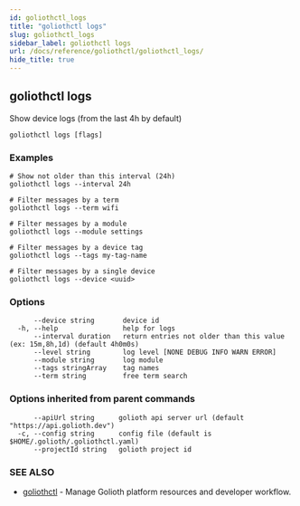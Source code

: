 ```yaml
---
id: goliothctl_logs
title: "goliothctl logs"
slug: goliothctl_logs
sidebar_label: goliothctl logs
url: /docs/reference/goliothctl/goliothctl_logs/
hide_title: true
---
```

## goliothctl logs

Show device logs (from the last 4h by default)

```
goliothctl logs [flags]
```

### Examples

```
# Show not older than this interval (24h)
goliothctl logs --interval 24h

# Filter messages by a term
goliothctl logs --term wifi

# Filter messages by a module
goliothctl logs --module settings

# Filter messages by a device tag
goliothctl logs --tags my-tag-name

# Filter messages by a single device
goliothctl logs --device <uuid>
```

### Options

```
      --device string       device id
  -h, --help                help for logs
      --interval duration   return entries not older than this value (ex: 15m,8h,1d) (default 4h0m0s)
      --level string        log level [NONE DEBUG INFO WARN ERROR]
      --module string       log module
      --tags stringArray    tag names
      --term string         free term search
```

### Options inherited from parent commands

```
      --apiUrl string      golioth api server url (default "https://api.golioth.dev")
  -c, --config string      config file (default is $HOME/.golioth/.goliothctl.yaml)
      --projectId string   golioth project id
```

### SEE ALSO

* [goliothctl](/docs/reference/goliothctl/goliothctl/)	 - Manage Golioth platform resources and developer workflow.


